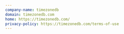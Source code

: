 ```yaml
---
company-name: timezonedb
domain: timezonedb.com
home: https://timezonedb.com/
privacy-policy: https://timezonedb.com/terms-of-use
---
```




